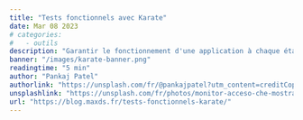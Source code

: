 ```yaml
---
title: "Tests fonctionnels avec Karate"
date: Mar 08 2023
# categories:
#   - outils
description: "Garantir le fonctionnement d'une application à chaque étape de son développement est une priorité, Karate peut vous aider."
banner: "/images/karate-banner.png"
readingtime: "5 min"
author: "Pankaj Patel"
authorlink: "https://unsplash.com/fr/@pankajpatel?utm_content=creditCopyText&utm_medium=referral&utm_source=unsplash"
unsplashlink: "https://unsplash.com/fr/photos/monitor-acceso-che-mostra-il-linguaggio-di-programmazione-u2Ru4QBXA5Q?utm_content=creditCopyText&utm_medium=referral&utm_source=unsplash"
url: "https://blog.maxds.fr/tests-fonctionnels-karate/"
---
```

